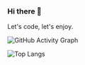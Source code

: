 ### Hi there 👋

Let's code, let's enjoy.

<!-- GitHub Activity -->
![GitHub Activity Graph](https://activity-graph.herokuapp.com/graph?username=JNBarrachina&theme=dracula)

![Top Langs](https://github-readme-stats.vercel.app/api/top-langs/?username=JNBarrachina&layout=compact)



<!--
**JNBarrachina/JNBarrachina** is a ✨ _special_ ✨ repository because its `README.md` (this file) appears on your GitHub profile.

Here are some ideas to get you started:

- 🔭 I’m currently working on ...
- 🌱 I’m currently learning ...
- 👯 I’m looking to collaborate on ...
- 🤔 I’m looking for help with ...
- 💬 Ask me about ...
- 📫 How to reach me: ...
- 😄 Pronouns: ...
- ⚡ Fun fact: ...
-->
